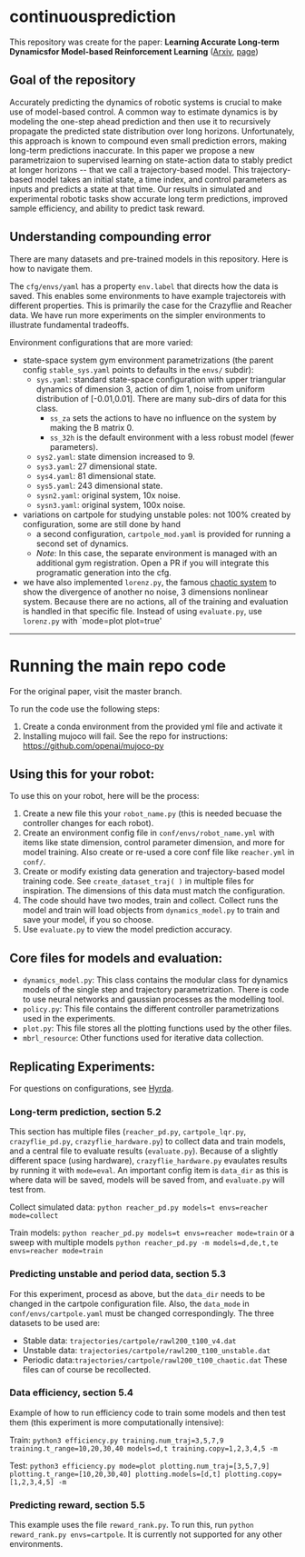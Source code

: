 # continuousprediction
This repository was create for the paper: **Learning Accurate Long-term Dynamicsfor Model-based Reinforcement Learning** ([Arxiv](https://arxiv.org/abs/2012.09156), [page](https://www.natolambert.com/papers/2020-long-term-dynamics))

## Goal of the repository

Accurately predicting the dynamics of robotic systems is crucial to make use of model-based control. A common way to estimate dynamics is by modeling the one-step ahead prediction and then use it to recursively propagate the predicted state distribution over long horizons. Unfortunately, this approach is known to compound even small prediction errors, making long-term predictions inaccurate. In this paper we propose a new parametrizaion to supervised learning on state-action data to stably predict at longer horizons -- that we call a trajectory-based model. This trajectory-based model takes an initial state, a time index, and control parameters as inputs and predicts a state at that time.
Our results in simulated and experimental robotic tasks show accurate long term predictions, improved sample efficiency, and ability to predict task reward.

## Understanding compounding error

There are many datasets and pre-trained models in this repository. Here is how to navigate them.

The `cfg/envs/yaml` has a property `env.label` that directs how the data is saved. This enables some environments to have example trajectoreis with different properties. 
This is primarily the case for the Crazyflie and Reacher data. 
We have run more experiments on the simpler environments to illustrate fundamental tradeoffs.

Environment configurations that are more varied:
* state-space system gym environment parametrizations (the parent config `stable_sys.yaml` points to defaults in the `envs/` subdir):
    * `sys.yaml`: standard state-space configuration with upper triangular dynamics of dimension 3, action of dim 1, noise from uniform distribution of [-0.01,0.01]. There are many sub-dirs of data for this class.
        * `ss_za` sets the actions to have no influence on the system by making the B matrix 0.
        * `ss_32h` is the default environment with a less robust model (fewer parameters).  
    * `sys2.yaml`: state dimension increased to 9.
    * `sys3.yaml`: 27 dimensional state.
    * `sys4.yaml`: 81 dimensional state.
    * `sys5.yaml`: 243 dimensional state.
    * `sysn2.yaml`: original system, 10x noise.
    * `sysn3.yaml`: original system, 100x noise.
* variations on cartpole for studying unstable poles: not 100% created by configuration, some are still done by hand
    * a second configuration, `cartpole_mod.yaml` is provided for running a second set of dynamics.
    * _Note_: In this case, the separate environment is managed with an additional gym registration. 
      Open a PR if you will integrate this programatic generation into the cfg.
* we have also implemented `lorenz.py`, the famous [chaotic system](https://en.wikipedia.org/wiki/Lorenz_system) to show the divergence of another no noise, 3 dimensions nonlinear system.
Because there are no actions, all of the training and evaluation is handled in that specific file. 
  Instead of using `evaluate.py`, use `lorenz.py` with `mode=plot plot=true'
---
# Running the main repo code
For the original paper, visit the master branch.

To run the code use the following steps:

1. Create a conda environment from the provided yml file and activate it
2. Installing mujoco will fail. See the repo for instructions: https://github.com/openai/mujoco-py

## Using this for your robot:

To use this on your robot, here will be the process:
1. Create a new file this your `robot_name.py` (this is needed becuase the controller changes for each robot).
2. Create an environment config file in `conf/envs/robot_name.yml` with items like state dimension, control parameter dimension, and more for model training. Also create or re-used a core conf file like `reacher.yml` in `conf/`.
3. Create or modify existing data generation and trajectory-based model training code. See `create_dataset_traj( )` in multiple files for inspiration. The dimensions of this data must match the configuration.
4. The code should have two modes, train and collect. Collect runs the model and train will load objects from `dynamics_model.py` to train and save your model, if you so choose.
5. Use `evaluate.py` to view the model prediction accuracy.

## Core files for models and evaluation:
- `dynamics_model.py`: This class contains the modular class for dynamics models of the single step and trajectory parametrization. There is code to use neural networks and gaussian processes as the modelling tool.
- `policy.py`: This file contains the different controller parametrizations used in the experiments.
- `plot.py`: This file stores all the plotting functions used by the other files.
- `mbrl_resource`: Other functions used for iterative data collection.

## Replicating Experiments:

For questions on configurations, see [Hyrda](https://hydra.cc/).

### Long-term prediction, section 5.2
This section has multiple files (`reacher_pd.py`, `cartpole_lqr.py`, `crazyflie_pd.py`, `crazyflie_hardware.py`) to collect data and train models, and a central file to evaluate results (`evaluate.py`). Because of a slightly different space (using hardware), `crazyflie_hardware.py` evaulates results by running it with `mode=eval`. An important config item is `data_dir` as this is where data will be saved, models will be saved from, and `evaluate.py` will test from.

Collect simulated data: `python reacher_pd.py models=t envs=reacher mode=collect`

Train models: `python reacher_pd.py models=t envs=reacher mode=train` or a sweep with multiple models `python reacher_pd.py -m models=d,de,t,te envs=reacher mode=train`


### Predicting unstable and period data, section 5.3

For this experiment, procesd as above, but the `data_dir` needs to be changed in the cartpole configuration file. Also, the `data_mode` in `conf/envs/cartpole.yaml` must be changed correspondingly.
The three datasets to be used are:
- Stable data: `trajectories/cartpole/rawl200_t100_v4.dat`
- Unstable data: `trajectories/cartpole/rawl200_t100_unstable.dat`
- Periodic data:`trajectories/cartpole/rawl200_t100_chaotic.dat`
These files can of course be recollected.


### Data efficiency, section 5.4

Example of how to run efficiency code to train some models and then test them (this experiment is more computationally intensive):

Train: `python3 efficiency.py training.num_traj=3,5,7,9 training.t_range=10,20,30,40 models=d,t training.copy=1,2,3,4,5 -m`

Test: `python3 efficiency.py mode=plot plotting.num_traj=[3,5,7,9] plotting.t_range=[10,20,30,40] plotting.models=[d,t] plotting.copy=[1,2,3,4,5] -m`

### Predicting reward, section 5.5

This example uses the file `reward_rank.py`. To run this, run `python reward_rank.py envs=cartpole`. It is currently not supported for any other environments.
